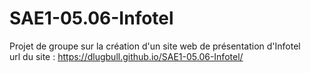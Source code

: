 # SAE1-05.06-Infotel
Projet de groupe sur la création d'un site web de présentation d'Infotel <br>
url du site : https://dlugbull.github.io/SAE1-05.06-Infotel/
